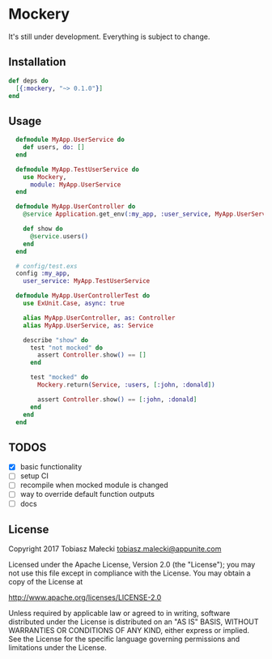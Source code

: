 # Mockery

It's still under development.
Everything is subject to change.

## Installation

```elixir
def deps do
  [{:mockery, "~> 0.1.0"}]
end
```

## Usage

```elixir
  defmodule MyApp.UserService do
    def users, do: []
  end
```
```elixir
  defmodule MyApp.TestUserService do
    use Mockery,
      module: MyApp.UserService
  end
```
```elixir
  defmodule MyApp.UserController do
    @service Application.get_env(:my_app, :user_service, MyApp.UserService)

    def show do
      @service.users()
    end
  end
```
```elixir
  # config/test.exs
  config :my_app,
    user_service: MyApp.TestUserService
```
```elixir
  defmodule MyApp.UserControllerTest do
    use ExUnit.Case, async: true

    alias MyApp.UserController, as: Controller
    alias MyApp.UserService, as: Service

    describe "show" do
      test "not mocked" do
        assert Controller.show() == []
      end

      test "mocked" do
        Mockery.return(Service, :users, [:john, :donald])

        assert Controller.show() == [:john, :donald]
      end
    end
  end
```

## TODOS

- [x] basic functionality
- [ ] setup CI
- [ ] recompile when mocked module is changed
- [ ] way to override default function outputs
- [ ] docs

## License

Copyright 2017 Tobiasz Małecki <tobiasz.malecki@appunite.com>

Licensed under the Apache License, Version 2.0 (the "License");
you may not use this file except in compliance with the License.
You may obtain a copy of the License at

http://www.apache.org/licenses/LICENSE-2.0

Unless required by applicable law or agreed to in writing, software
distributed under the License is distributed on an "AS IS" BASIS,
WITHOUT WARRANTIES OR CONDITIONS OF ANY KIND, either express or implied.
See the License for the specific language governing permissions and
limitations under the License.
